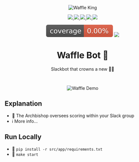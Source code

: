 <p align="center">
    <img alt="Waffle King" src="https://github.com/jrsmth/waffle-bot/assets/34093915/cf1eef3e-eed6-4abb-a438-fa8a0de590ac">
</p>

<p align="center">
  <a href="https://slack.com/intl/en-gb">
    <img src="https://img.shields.io/badge/Slack-4A154B?logo=slack&logoColor=white">
  </a>  
  <a href="https://www.python.org/">
    <img src="https://img.shields.io/badge/python-3670A0?logo=python&logoColor=ffdd54">
  </a>
  <a href="https://redis.io/">
    <img src="https://img.shields.io/badge/redis-%23DD0031.svg?logo=redis&logoColor=white">
  </a>
  <a href="https://github.com/features/actions">
    <img src="https://img.shields.io/badge/github%20actions-%232671E5.svg?logo=githubactions&logoColor=white">
  </a>
  <a href="https://render.com/">
    <img src="https://img.shields.io/badge/Render-%231f1f1f.svg?logo=render&logoColor=greeen">
  </a>
</p>
<p align="center">
        <img src="./documentation/coverage/coverage.svg">
        <img src="https://github.com/jrsmth/waffle-bot/actions/workflows/main.yaml/badge.svg">
</p>

<h1 align="center">Waffle Bot 🤖</h1>
<p align="center">Slackbot that crowns a new 🧇👑</p>
<br>

<p align="center">
    <img alt="Waffle Demo" width="800" src="https://github.com/jrsmth/waffle-bot/assets/34093915/1784d2ff-81dc-472c-8411-d29f850d4ab0">
</p>

## Explanation
- 🧇 The Archbishop oversees scoring within your Slack group
- ℹ️ More info...

## Run Locally
- 🔧 `pip install -r src/app/requirements.txt`
- 🚀 `make start`
